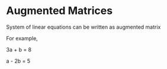 # Augmented Matrices 

System of linear equations can be written as augmented matrix

For example,

3a + b = 8

a - 2b = 5